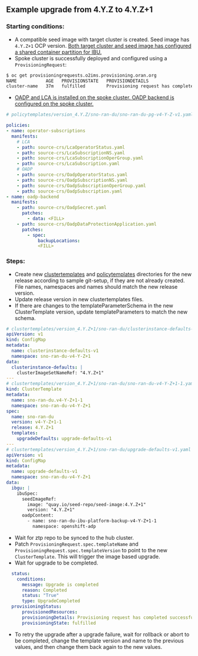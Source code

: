 ## Example upgrade from 4.Y.Z to 4.Y.Z+1
### Starting conditions:
- A compatible seed image with target cluster is created. Seed image has `4.Y.Z+1` OCP version. [Both target cluster and seed image has configured a shared container partition for IBU.](https://docs.openshift.com/container-platform/latest/edge_computing/image_based_upgrade/preparing_for_image_based_upgrade/cnf-image-based-upgrade-shared-container-partition.html)
- Spoke cluster is successfully deployed and configured using a `ProvisioningRequest`:  
```bash
$ oc get provisioningrequests.o2ims.provisioning.oran.org        
NAME           AGE   PROVISIONSTATE   PROVISIONDETAILS
cluster-name   37m   fulfilled        Provisioning request has completed successfully
```
- [OADP and LCA is installed on the spoke cluster. OADP backend is configured on the spoke cluster.](https://docs.openshift.com/container-platform/latest/edge_computing/image_based_upgrade/preparing_for_image_based_upgrade/cnf-image-based-upgrade-install-operators.html)
```yaml
# policytemplates/version_4.Y.Z/sno-ran-du/sno-ran-du-pg-v4-Y-Z-v1.yaml

policies:
- name: operator-subscriptions
  manifests:
    # LCA
    - path: source-crs/LcaOperatorStatus.yaml
    - path: source-crs/LcaSubscriptionNS.yaml
    - path: source-crs/LcaSubscriptionOperGroup.yaml
    - path: source-crs/LcaSubscription.yaml
    # OADP
    - path: source-crs/OadpOperatorStatus.yaml
    - path: source-crs/OadpSubscriptionNS.yaml
    - path: source-crs/OadpSubscriptionOperGroup.yaml
    - path: source-crs/OadpSubscription.yaml
- name: oadp-backend
  manifests:
    - path: source-crs/OadpSecret.yaml
      patches:
        - data: <FILL>
    - path: source-crs/OadpDataProtectionApplication.yaml
      patches:
        - spec:
            backupLocations:
            <FILL>
```
### Steps:
- Create new [clustertemplates](samples/git-setup/clustertemplates/version_4.Y.Z+1/) and [policytemplates](samples/git-setup/policytemplates/version_4.Y.Z+1/) directories for the new release according to sample git-setup, if they are not already created. File names, namespaces and names should match the new release version.
- Update release version in new clustertemplates files.
- If there are changes to the templateParameterSchema in the new ClusterTemplate version, update templateParameters to match the new schema.

```yaml
# clustertemplates/version_4.Y.Z+1/sno-ran-du/clusterinstance-defaults-v1.yaml
apiVersion: v1
kind: ConfigMap
metadata:
  name: clusterinstance-defaults-v1
  namespace: sno-ran-du-v4-Y-Z+1
data:
  clusterinstance-defaults: |
    clusterImageSetNameRef: "4.Y.Z+1"
---
# clustertemplates/version_4.Y.Z+1/sno-ran-du/sno-ran-du-v4-Y-Z+1-1.yaml
kind: ClusterTemplate
metadata:
  name: sno-ran-du.v4-Y-Z+1-1
  namespace: sno-ran-du-v4-Y-Z+1
spec:
  name: sno-ran-du
  version: v4-Y-Z+1-1
  release: 4.Y.Z+1
  templates:
    upgradeDefaults: upgrade-defaults-v1
---
# clustertemplates/version_4.Y.Z+1/sno-ran-du/upgrade-defaults-v1.yaml
apiVersion: v1
kind: ConfigMap
metadata:
  name: upgrade-defaults-v1
  namespace: sno-ran-du-v4-Y-Z+1
data:
  ibgu: |
    ibuSpec:
      seedImageRef:
        image: "quay.io/seed-repo/seed-image:4.Y.Z+1"
        version: "4.Y.Z+1"
      oadpContent:
        - name: sno-ran-du-ibu-platform-backup-v4-Y-Z+1-1
          namespace: openshift-adp
```
- Wait for ztp repo to be synced to the hub cluster.
- Patch `ProvisioningRequest.spec.templateName` and `ProvisioningRequest.spec.templateVersion` to point to the new `ClusterTemplate`. This will trigger the image based upgrade.
- Wait for upgrade to be completed.
```yaml
  status:                     
    conditions: 
      message: Upgrade is completed                
      reason: Completed
      status: "True"      
      type: UpgradeCompleted    
  provisioningStatus:
      provisionedResources:
      provisioningDetails: Provisioning request has completed successfully
      provisioningState: fulfilled

```
- To retry the upgrade after a upgrade failure, wait for rollback or abort to be completed, change the template version and name to the previous values, and then change them back again to the new values.
